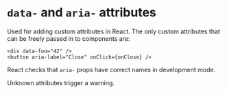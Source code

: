 # `data-` and `aria-` attributes

Used for adding custom attributes in React. The only custom attributes that can be freely passed in to components are:

```
<div data-foo="42" />
<button aria-label="Close" onClick={onClose} />
```

React checks that `aria-` props have correct names in development mode.

Unknown attributes trigger a warning.
